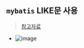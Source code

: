 ## `mybatis` LIKE문 사용
> [참고자료](https://developing-move.tistory.com/5)
- ![image](https://github.com/hyunolike/info-docs/assets/61215550/877308d8-e788-4004-823c-3e2e3048108c)

